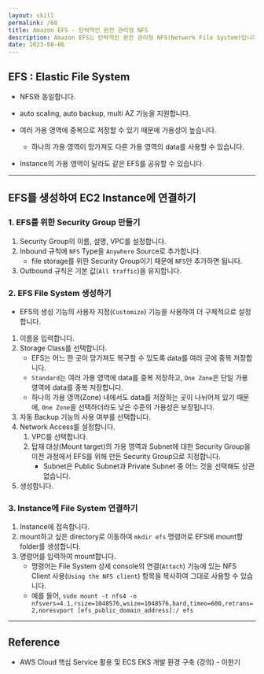```yaml
---
layout: skill
permalink: /68
title: Amazon EFS - 탄력적인 완전 관리형 NFS
description: Amazon EFS는 탄력적인 완전 관리형 NFS(Network File System)입니다.
date: 2023-08-06
---
```



## EFS : Elastic File System

- NFS와 동일합니다.
- auto scaling, auto backup, multi AZ 기능을 지원합니다.
- 여러 가용 영역에 중복으로 저장할 수 있기 때문에 가용성이 높습니다.
    - 하나의 가용 영역이 망가져도 다른 가용 영역의 data를 사용할 수 있습니다.

- Instance의 가용 영역이 달라도 같은 EFS를 공유할 수 있습니다.


---


## EFS를 생성하여 EC2 Instance에 연결하기


### 1. EFS를 위한 Security Group 만들기

1. Security Group의 이름, 설명, VPC를 설정합니다.
2. Inbound 규칙에 `NFS` Type을 `Anywhere` Source로 추가합니다.
    - file storage를 위한 Security Group이기 때문에 `NFS`만 추가하면 됩니다.
3. Outbound 규칙은 기본 값(`All traffic`)을 유지합니다.


### 2. EFS File System 생성하기

- EFS의 생성 기능의 사용자 지정(`Customize`) 기능을 사용하여 더 구체적으로 설정합니다.

1. 이름을 입력합니다.
2. Storage Class를 선택합니다.
    - EFS는 어느 한 곳이 망가져도 복구할 수 있도록 data를 여러 곳에 중복 저장합니다.
    - `Standard`는 여러 가용 영역에 data를 중복 저장하고, `One Zone`은 단일 가용 영역에 data를 중복 저장합니다.
    - 하나의 가용 영역(Zone) 내에서도 data를 저장하는 곳이 나뉘어져 있기 때문에, `One Zone`을 선택하더라도 낮은 수준의 가용성은 보장됩니다.
3. 자동 Backup 기능의 사용 여부를 선택합니다.
4. Network Access를 설정합니다.
    1. VPC를 선택합니다.
    2. 탑재 대상(Mount target)의 가용 영역과 Subnet에 대한 Security Group을 이전 과정에서 EFS를 위해 만든 Security Group으로 지정합니다.
        - Subnet은 Public Subnet과 Private Subnet 중 어느 것을 선택해도 상관없습니다.
5. 생성합니다.


### 3. Instance에 File System 연결하기

1. Instance에 접속합니다.
2. mount하고 싶은 directory로 이동하여 `mkdir efs` 명령어로 EFS에 mount할 folder를 생성합니다.
3. 명령어를 입력하여 mount합니다.
    - 명령어는 File System 상세 console의 연결(`Attach`) 기능에 있는 NFS Client 사용(`Using the NFS client`) 항목을 복사하여 그대로 사용할 수 있습니다.
    - 예를 들어, `sudo mount -t nfs4 -o nfsvers=4.1,rsize=1048576,wsize=1048576,hard,timeo=600,retrans=2,noresvport [efs_public_domain_address]:/ efs`


---


## Reference

- AWS Cloud 핵심 Service 활용 및 ECS EKS 개발 환경 구축 (강의) - 이한기
